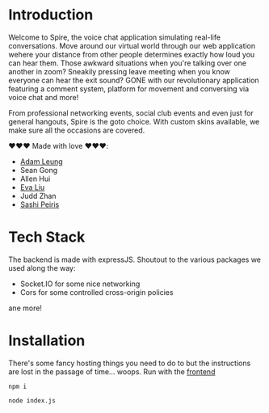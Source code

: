 # Introduction 

Welcome to Spire, the voice chat application simulating real-life conversations. Move around our virtual world through our web application wehere your distance from other people determines exactly how loud you can hear them. Those awkward situations when you're talking over one another in zoom? Sneakily pressing leave meeting when you know everyone can hear the exit sound? GONE with our revolutionary application featuring a comment system, platform for movement and conversing via voice chat and more! 

From professional networking events, social club events and even just for general hangouts, Spire is the goto choice. With custom skins available, we make sure all the occasions are covered. 

❤️❤️❤️ Made with love ❤️❤️❤️:
- [Adam Leung](https://github.com/aleung27)
- Sean Gong
- Allen Hui
- [Eva Liu](https://github.com/evaliu-jpg)
- Judd Zhan
- [Sashi Peiris](https://github.com/lichbanelb)

# Tech Stack

The backend is made with expressJS. Shoutout to the various packages we used along the way:
- Socket.IO for some nice networking
- Cors for some controlled cross-origin policies

ane more!

# Installation
There's some fancy hosting things you need to do to but the instructions are lost in the passage of time... woops. Run with the [frontend](https://github.com/aleung27/syncs-hackathon-frontend)

`npm i`

`node index.js`
